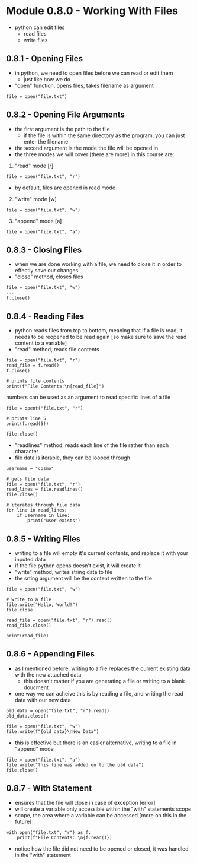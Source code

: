 # Module 0.8.0 - Working With Files
- python can edit files
	- read files
	- write files

## 0.8.1 -  Opening Files
- in python, we need to open files before we can read or edit them
	- just like how we do
- "open" function, opens files, takes filename as argument
```
file = open("file.txt")
```

## 0.8.2 - Opening File Arguments
- the first argument is the path to the file
	- if the file is within the same directory as the program, you can just enter the filename
- the second argument is the mode the file will be opened in
- the three modes we will cover [there are more] in this course are: 
1. "read" mode [r]
```
file = open("file.txt", "r")
```
- by default, files are opened in read mode
2. "write" mode [w]
```
file = open("file.txt", "w")
```
3. "append" mode [a]
```
file = open("file.txt", "a")
```

## 0.8.3 - Closing Files
- when we are done working with a file, we need to close it in order to effectly save our changes
- "close" method, closes files
```
file = open("file.txt", "w")
...
f.close()
```

## 0.8.4 - Reading Files
- python reads files from top to bottom, meaning that if a file is read, it needs to be reopened to be read again [so make sure to save the read content to a variable]
- "read" method, reads file contents
```
file = open("file.txt", "r")
read_file = f.read()
f.close()

# prints file contents
print(f"File Contents:\n{read_file}")
```
numbers can be used as an argument to read specific lines of a file
```
file = opent("file.txt", "r")

# prints line 5
print(f.read(5))

file.close()
```
- "readlines" method, reads each line of the file rather than each character
- file data is iterable, they can be looped through
```
username = "cosmo"

# gets file data
file = open("file.txt", "r")
read_lines = file.readlines()
file.close()

# iterates through file data
for line in read_lines:
	if username in line:
		print("user exists")
```

## 0.8.5 - Writing Files
- writing to a file will empty it's current contents, and replace it with your inputed data
- if the file python opens doesn't exist, it will create it
- "write" method, writes string data to file
- the srting argument will be the content written to the file
```
file = open("file.txt", "w")

# write to a file
file.write("Hello, World!")
file.close

read_file = open("file.txt", "r").read()
read_file.close()

print(read_file)
```

## 0.8.6 - Appending Files
- as I mentioned before, writing to a file replaces the current existing data with the new attached data
	- this doesn't matter if you are generating a file or writing to a blank doucment
- one way we can acheive this is by reading a file, and writing the read data with our new data
```
old_data = open("file.txt", "r").read()
old_data.close()

file = open("file.txt", "w")
file.write(f"{old_data}\nNew Data")
```
- this is effective but there is an easier alternative, writing to a file in "append" mode
```
file = open("file.txt", "a")
file.write("this line was added on to the old data")
file.close()
```

## 0.8.7 - With Statement
- ensures that the file will close in case of exception [error]
- will create a variable only accessible within the "with" statements scope
- scope, the area where a variable can be accessed [more on this in the future]
```
with open("file.txt", "r") as f:
	print(f"File Contents: \n{f.read()})
```
- notice how the file did not need to be opened or closed, it was handled in the "with" statement